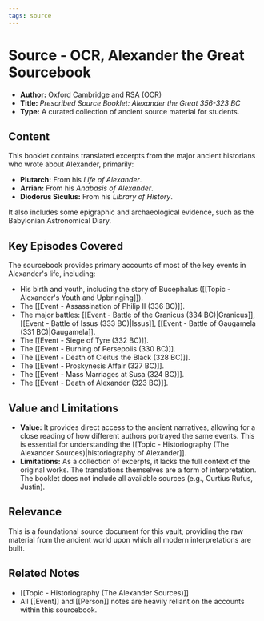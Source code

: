 ```yaml
---
tags: source
---
```


# Source - OCR, Alexander the Great Sourcebook

- **Author:** Oxford Cambridge and RSA (OCR)
- **Title:** *Prescribed Source Booklet: Alexander the Great 356-323 BC*
- **Type:** A curated collection of ancient source material for students.

## Content
This booklet contains translated excerpts from the major ancient historians who wrote about Alexander, primarily:
- **Plutarch:** From his *Life of Alexander*.
- **Arrian:** From his *Anabasis of Alexander*.
- **Diodorus Siculus:** From his *Library of History*.

It also includes some epigraphic and archaeological evidence, such as the Babylonian Astronomical Diary.

## Key Episodes Covered
The sourcebook provides primary accounts of most of the key events in Alexander's life, including:
- His birth and youth, including the story of Bucephalus ([[Topic - Alexander's Youth and Upbringing]]).
- The [[Event - Assassination of Philip II (336 BC)]].
- The major battles: [[Event - Battle of the Granicus (334 BC)|Granicus]], [[Event - Battle of Issus (333 BC)|Issus]], [[Event - Battle of Gaugamela (331 BC)|Gaugamela]].
- The [[Event - Siege of Tyre (332 BC)]].
- The [[Event - Burning of Persepolis (330 BC)]].
- The [[Event - Death of Cleitus the Black (328 BC)]].
- The [[Event - Proskynesis Affair (327 BC)]].
- The [[Event - Mass Marriages at Susa (324 BC)]].
- The [[Event - Death of Alexander (323 BC)]].

## Value and Limitations
- **Value:** It provides direct access to the ancient narratives, allowing for a close reading of how different authors portrayed the same events. This is essential for understanding the [[Topic - Historiography (The Alexander Sources)|historiography of Alexander]].
- **Limitations:** As a collection of excerpts, it lacks the full context of the original works. The translations themselves are a form of interpretation. The booklet does not include all available sources (e.g., Curtius Rufus, Justin).

## Relevance
This is a foundational source document for this vault, providing the raw material from the ancient world upon which all modern interpretations are built.

## Related Notes
- [[Topic - Historiography (The Alexander Sources)]]
- All [[Event]] and [[Person]] notes are heavily reliant on the accounts within this sourcebook.
